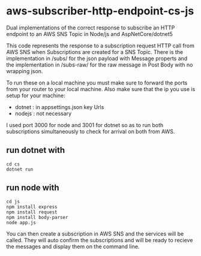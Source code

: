 # aws-subscriber-http-endpoint-cs-js
Dual implementations of the correct response to subscribe an HTTP endpoint to an AWS SNS Topic in Node/js and AspNetCore/dotnet5

This code represents the response to a subscription request HTTP call from AWS SNS when Subscriptions are created for a SNS Topic. There is the implementation in /subs/ for the json payload with Message properts and the implementation in /subs-raw/ for the raw message in Post Body with no wrapping json.

To run these on a local machine you must make sure to forward the ports from your router to your local machine. Also make sure that the ip you use is setup for your machine: 

- dotnet : in appsettings.json key Urls
- nodejs : not necessary

I used port 3000 for node and 3001 for dotnet so as to run both subscriptions simultaneously to check for arrival on both from AWS. 

## run dotnet with 
```
cd cs
dotnet run
```

## run node with 
```
cd js
npm install express
npm install request
npm install body-parser
node app.js
```

You can then create a subscription in AWS SNS and the services will be called. They will auto confirm the subscriptions and will be ready to recieve the messages and display them on the command line.
